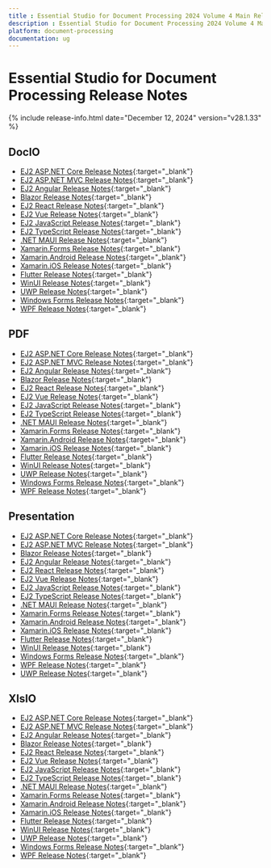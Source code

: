 ```yaml
---
title : Essential Studio for Document Processing 2024 Volume 4 Main Release Release Notes  
description : Essential Studio for Document Processing 2024 Volume 4 Main Release Release Notes  
platform: document-processing
documentation: ug
---
```


# Essential Studio for Document Processing  Release Notes  

{% include release-info.html date="December 12, 2024"  version="v28.1.33" %} 

## DocIO

* [EJ2 ASP.NET Core Release Notes](https://ej2.syncfusion.com/aspnetcore/documentation/release-notes/28.1.33#docio){:target="_blank"}
* [EJ2 ASP.NET MVC Release Notes](https://ej2.syncfusion.com/aspnetmvc/documentation/release-notes/28.1.33#docio){:target="_blank"}
* [EJ2 Angular Release Notes](https://ej2.syncfusion.com/angular/documentation/release-notes/28.1.33#docio){:target="_blank"}
* [Blazor Release Notes](https://blazor.syncfusion.com/documentation/release-notes/28.1.33#docio){:target="_blank"}
* [EJ2 React Release Notes](https://ej2.syncfusion.com/react/documentation/release-notes/28.1.33#docio){:target="_blank"}
* [EJ2 Vue  Release Notes](https://ej2.syncfusion.com/vue/documentation/release-notes/28.1.33#docio){:target="_blank"}
* [EJ2 JavaScript Release Notes](https://ej2.syncfusion.com/javascript/documentation/release-notes/28.1.33#docio){:target="_blank"}
* [EJ2 TypeScript Release Notes](https://ej2.syncfusion.com/documentation/release-notes/28.1.33#docio){:target="_blank"}
* [.NET MAUI Release Notes](/maui/release-notes/v28.1.33#docio){:target="_blank"}
* [Xamarin.Forms Release Notes](/xamarin/release-notes/v28.1.33#docio){:target="_blank"}
* [Xamarin.Android Release Notes](/xamarin-android/release-notes/v28.1.33#docio){:target="_blank"}
* [Xamarin.iOS Release Notes](/xamarin-ios/release-notes/v28.1.33#docio){:target="_blank"}
* [Flutter Release Notes](/flutter/release-notes/v28.1.33#docio){:target="_blank"}
* [WinUI Release Notes](/winui/release-notes/v28.1.33#docio){:target="_blank"}
* [UWP Release Notes](/uwp/release-notes/v28.1.33#docio){:target="_blank"}
* [Windows Forms Release Notes](/windowsforms/release-notes/v28.1.33#docio){:target="_blank"}
* [WPF Release Notes](/wpf/release-notes/v28.1.33#docio){:target="_blank"}



## PDF

* [EJ2 ASP.NET Core Release Notes](https://ej2.syncfusion.com/aspnetcore/documentation/release-notes/28.1.33#pdf){:target="_blank"}
* [EJ2 ASP.NET MVC Release Notes](https://ej2.syncfusion.com/aspnetmvc/documentation/release-notes/28.1.33#pdf){:target="_blank"}
* [EJ2 Angular Release Notes](https://ej2.syncfusion.com/angular/documentation/release-notes/28.1.33#pdf){:target="_blank"}
* [Blazor Release Notes](https://blazor.syncfusion.com/documentation/release-notes/28.1.33#pdf){:target="_blank"}
* [EJ2 React Release Notes](https://ej2.syncfusion.com/react/documentation/release-notes/28.1.33#pdf){:target="_blank"}
* [EJ2 Vue  Release Notes](https://ej2.syncfusion.com/vue/documentation/release-notes/28.1.33#pdf){:target="_blank"}
* [EJ2 JavaScript Release Notes](https://ej2.syncfusion.com/javascript/documentation/release-notes/28.1.33#pdf){:target="_blank"}
* [EJ2 TypeScript Release Notes](https://ej2.syncfusion.com/documentation/release-notes/28.1.33#pdf){:target="_blank"}
* [.NET MAUI Release Notes](/maui/release-notes/v28.1.33#pdf){:target="_blank"}
* [Xamarin.Forms Release Notes](/xamarin/release-notes/v28.1.33#pdf){:target="_blank"}
* [Xamarin.Android Release Notes](/xamarin-android/release-notes/v28.1.33#pdf){:target="_blank"}
* [Xamarin.iOS Release Notes](/xamarin-ios/release-notes/v28.1.33#pdf){:target="_blank"}
* [Flutter Release Notes](/flutter/release-notes/v28.1.33#pdf){:target="_blank"}
* [WinUI Release Notes](/winui/release-notes/v28.1.33#pdf){:target="_blank"}
* [UWP Release Notes](/uwp/release-notes/v28.1.33#pdf){:target="_blank"}
* [Windows Forms Release Notes](/windowsforms/release-notes/v28.1.33#pdf){:target="_blank"}
* [WPF Release Notes](/wpf/release-notes/v28.1.33#pdf){:target="_blank"}


## Presentation

* [EJ2 ASP.NET Core Release Notes](https://ej2.syncfusion.com/aspnetcore/documentation/release-notes/28.1.33#presentation){:target="_blank"}
* [EJ2 ASP.NET MVC Release Notes](https://ej2.syncfusion.com/aspnetmvc/documentation/release-notes/28.1.33#presentation){:target="_blank"}
* [Blazor Release Notes](https://blazor.syncfusion.com/documentation/release-notes/28.1.33#presentation){:target="_blank"}
* [EJ2 Angular Release Notes](https://ej2.syncfusion.com/angular/documentation/release-notes/28.1.33#presentation){:target="_blank"}
* [EJ2 React Release Notes](https://ej2.syncfusion.com/react/documentation/release-notes/28.1.33#presentation){:target="_blank"}
* [EJ2 Vue  Release Notes](https://ej2.syncfusion.com/vue/documentation/release-notes/28.1.33#presentation){:target="_blank"}
* [EJ2 JavaScript Release Notes](https://ej2.syncfusion.com/javascript/documentation/release-notes/28.1.33#presentation){:target="_blank"}
* [EJ2 TypeScript Release Notes](https://ej2.syncfusion.com/documentation/release-notes/28.1.33#presentation){:target="_blank"}
* [.NET MAUI Release Notes](/maui/release-notes/v28.1.33#presentation){:target="_blank"}
* [Xamarin.Forms Release Notes](/xamarin/release-notes/v28.1.33#presentation){:target="_blank"}
* [Xamarin.Android Release Notes](/xamarin-android/release-notes/v28.1.33#presentation){:target="_blank"}
* [Xamarin.iOS Release Notes](/xamarin-ios/release-notes/v28.1.33#presentation){:target="_blank"}
* [Flutter Release Notes](/flutter/release-notes/v28.1.33#presentation){:target="_blank"}
* [WinUI Release Notes](/winui/release-notes/v28.1.33#presentation){:target="_blank"}
* [Windows Forms Release Notes](/windowsforms/release-notes/v28.1.33#presentation){:target="_blank"}
* [WPF Release Notes](/wpf/release-notes/v28.1.33#presentation){:target="_blank"}
* [UWP Release Notes](/uwp/release-notes/v28.1.33#presentation){:target="_blank"}



## XlsIO

* [EJ2 ASP.NET Core Release Notes](https://ej2.syncfusion.com/aspnetcore/documentation/release-notes/28.1.33#xlsio){:target="_blank"}
* [EJ2 ASP.NET MVC Release Notes](https://ej2.syncfusion.com/aspnetmvc/documentation/release-notes/28.1.33#xlsio){:target="_blank"}
* [EJ2 Angular Release Notes](https://ej2.syncfusion.com/angular/documentation/release-notes/28.1.33#xlsio){:target="_blank"}
* [Blazor Release Notes](https://blazor.syncfusion.com/documentation/release-notes/28.1.33#xlsio){:target="_blank"}
* [EJ2 React Release Notes](https://ej2.syncfusion.com/react/documentation/release-notes/28.1.33#xlsio){:target="_blank"}
* [EJ2 Vue  Release Notes](https://ej2.syncfusion.com/vue/documentation/release-notes/28.1.33#xlsio){:target="_blank"}
* [EJ2 JavaScript Release Notes](https://ej2.syncfusion.com/javascript/documentation/release-notes/28.1.33#xlsio){:target="_blank"}
* [EJ2 TypeScript Release Notes](https://ej2.syncfusion.com/documentation/release-notes/28.1.33#xlsio){:target="_blank"}
* [.NET MAUI Release Notes](/maui/release-notes/v28.1.33#xlsio){:target="_blank"}
* [Xamarin.Forms Release Notes](/xamarin/release-notes/v28.1.33#xlsio){:target="_blank"}
* [Xamarin.Android Release Notes](/xamarin-android/release-notes/v28.1.33#xlsio){:target="_blank"}
* [Xamarin.iOS Release Notes](/xamarin-ios/release-notes/v28.1.33#xlsio){:target="_blank"}
* [Flutter Release Notes](/flutter/release-notes/v28.1.33#xlsio){:target="_blank"}
* [WinUI Release Notes](/winui/release-notes/v28.1.33#xlsio){:target="_blank"}
* [UWP Release Notes](/uwp/release-notes/v28.1.33#xlsio){:target="_blank"}
* [Windows Forms Release Notes](/windowsforms/release-notes/v28.1.33#xlsio){:target="_blank"}
* [WPF Release Notes](/wpf/release-notes/v28.1.33#xlsio){:target="_blank"}



